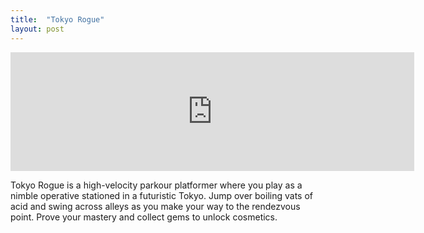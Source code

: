 ```yaml
---
title:  "Tokyo Rogue"
layout: post
---
```

<iframe src="https://store.steampowered.com/widget/1646090/" frameborder="0" width="646" height="190"></iframe>

Tokyo Rogue is a high-velocity parkour platformer where you play as a nimble operative stationed in a futuristic Tokyo. Jump over boiling vats of acid and swing across alleys as you make your way to the rendezvous point. Prove your mastery and collect gems to unlock cosmetics.